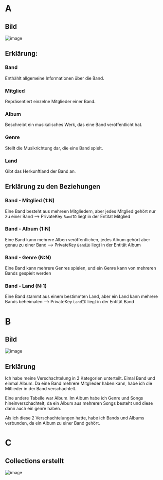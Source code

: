 # A 

## Bild
![image](https://github.com/user-attachments/assets/88d60b8d-6c8b-4882-a7b5-8e2ba1c09b51)

## Erklärung:
### Band 
Enthählt allgemeine Informationen über die Band.

### Mitglied 
Repräsentiert einzelne Mitglieder einer Band.

### Album 
Beschreibt ein musikalisches Werk, das eine Band veröffentlicht hat.

### Genre 
Stellt die Musikrichtung dar, die eine Band spielt.

### Land 
Gibt das Herkunftland der Band an. 

## Erklärung zu den Beziehungen 
### Band - Mitglied (1:N) 
Eine Band besteht aus mehreen Mitgliedern, aber jedes Mitglied gehört nur zu einer Band 
--> PrivateKey `BandID` liegt in der Entität Mitglied 

### Band - Album (1:N)
Eine Band kann mehrere Alben veröffentlichen, jedes Album gehört aber genau zu einer Band 
--> PrivateKey `BandID` liegt in der Entität Album 

### Band - Genre (N:N)
Eine Band kann mehrere Genres spielen, und ein Genre kann von mehreren Bands gespielt werden 

### Band - Land (N:1)
Eine Band stammt aus einem bestimmten Land, aber ein Land kann mehrere Bands beheimaten 
--> PrivateKey `LandID` liegt in der Entität Band

# B 

## Bild 
![image](https://github.com/user-attachments/assets/52a77f96-375d-400a-8f5d-215ea57df944)

## Erklärung 
Ich habe meine Verschachtelung in 2 Kategorien unterteilt. Eimal Band und einmal Album. Da eine Band mehrere Mitglieder haben kann, habe ich die Mitlieder in der Band verschachtelt. 

Eine andere Tabelle war Album. Im Album habe ich Genre und Songs hineinverschachtelt, da ein Album aus mehreren Songs besteht und diese dann auch ein genre haben. 

Als ich diese 2 Verschachtelungen hatte, habe ich Bands und Albums verbunden, da ein Album zu einer Band gehört. 

# C 

## Collections erstellt 
![image](https://github.com/user-attachments/assets/4d977bb3-2843-4f97-afcf-8d3adb271604)

